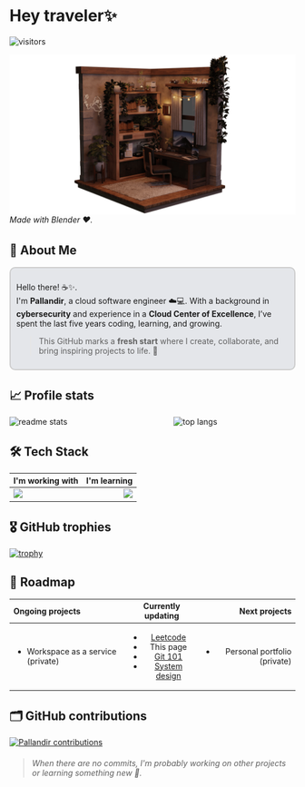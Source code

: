 # Hey traveler✨

![visitors](https://visitor-badge.laobi.icu/badge?page_id=pallandir)

<img align="right" src="./room.png"/>

###### Made with Blender ❤️.

## 🫣 About Me

<div style="border: 2px solid #ccc; padding: 10px; border-radius: 10px; background-color:rgb(228, 230, 234);">

Hello there! ☕✨.<br> I'm **Pallandir**, a cloud software engineer ☁️💻. With a background in **cybersecurity** and experience in a **Cloud Center of Excellence**, I’ve spent the last five years coding, learning, and growing.

> This GitHub marks a **fresh start** where I create, collaborate, and bring inspiring projects to life. 🚀

</div>

## 📈 Profile stats

<div style="display: flex; flex-direction: row;">
  <img style="height: auto; width: 55%; margin-right:12px;" src="https://github-readme-stats-salesp07.vercel.app/api?username=pallandir&count_private=true&show_icons=true&theme=react&rank_icon=github&border_radius=10" alt="readme stats" />

<img style="height: auto; width: 40%;" src="https://github-readme-stats-salesp07.vercel.app/api/top-langs/?username=pallandir&hide=HTML&langs_count=8&layout=compact&theme=react&border_radius=10&size_weight=0.5&count_weight=0.5&exclude_repo=github-readme-stats" alt="top langs" />
</div>

## 🛠️ Tech Stack

| I'm working with                                                                                                                                         |                                                                 I'm learning |
| :------------------------------------------------------------------------------------------------------------------------------------------------------- | ---------------------------------------------------------------------------: |
| <img src="https://skillicons.dev/icons?i=vue,pinia,html,css,javascript,typescript,github,git,python,postgres,fastapi,gcp,kubernetes,docker&perline=9" /> | <img src="https://skillicons.dev/icons?i=golang,rust,terraform,aws,azure" /> |

## 🎖️ GitHub trophies

[![trophy](https://github-profile-trophy.vercel.app/?username=pallandir&theme=nord&column=7)](https://github.com/ryo-ma/github-profile-trophy)

## 🧪 Roadmap

| Ongoing projects                                   |                                                                                                                 Currently updating                                                                                                                 |                                  Next projects |
| :------------------------------------------------- | :------------------------------------------------------------------------------------------------------------------------------------------------------------------------------------------------------------------------------------------------: | ---------------------------------------------: |
| <ul><li>Workspace as a service (private)</li></ul> | <ul><li><a href="https://github.com/pallandir/leetcode">Leetcode</a></li><li>This page</li><li><a href="https://github.com/pallandir/git_101">Git 101</a></li><li><a href="https://github.com/pallandir/system-design">System design</a></li></ul> | <ul><li>Personal portfolio (private)</li></ul> |

## 🗂️ GitHub contributions

<a href="#"><img alt="Pallandir contributions" src="https://github-readme-activity-graph.vercel.app/graph/?username=pallandir&bg_color=1F222E&color=52B983&line=52B983&point=FFFFFF&hide_border=true" /></a>

> ###### When there are no commits, I'm probably working on other projects or learning something new 🤭.
